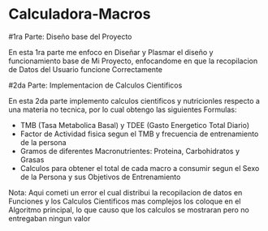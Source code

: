 # Calculadora-Macros

#1ra Parte: Diseño base del Proyecto

En esta 1ra parte me enfoco en Diseñar y Plasmar el diseño y funcionamiento base
de Mi Proyecto, enfocandome en que la recopilacion de Datos del Usuario funcione
Correctamente

#2da Parte: Implementacion de Calculos Cientificos

En esta 2da parte implemento calculos cientificos y nutricionles respecto a una
materia no tecnica, por lo cual obtengo las siguientes Formulas:

- TMB (Tasa Metabolica Basal) y TDEE (Gasto Energetico Total Diario)
- Factor de Actividad fisica segun el TMB y frecuencia de entrenamiento de la
persona
- Gramos de diferentes Macronutrientes: Proteina, Carbohidratos y Grasas
- Calculos para obtener el total de cada macro a consumir segun el Sexo de la Persona
y sus Objetivos de Entrenamiento

Nota: Aqui cometi un error el cual distribui la recopilacion de datos en Funciones
y los Calculos Cientificos mas complejos los coloque en el Algoritmo principal, lo
que causo que los calculos se mostraran pero no entregaban ningun valor
